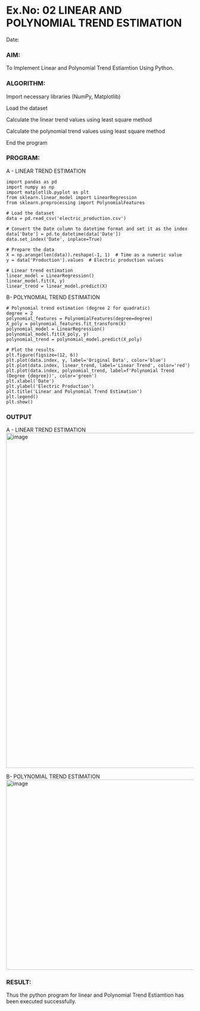 # Ex.No: 02 LINEAR AND POLYNOMIAL TREND ESTIMATION
Date:
### AIM:
To Implement Linear and Polynomial Trend Estiamtion Using Python.

### ALGORITHM:
Import necessary libraries (NumPy, Matplotlib)

Load the dataset

Calculate the linear trend values using least square method

Calculate the polynomial trend values using least square method

End the program
### PROGRAM:

A - LINEAR TREND ESTIMATION
~~~
import pandas as pd
import numpy as np
import matplotlib.pyplot as plt
from sklearn.linear_model import LinearRegression
from sklearn.preprocessing import PolynomialFeatures

# Load the dataset
data = pd.read_csv('electric_production.csv')

# Convert the Date column to datetime format and set it as the index
data['Date'] = pd.to_datetime(data['Date'])
data.set_index('Date', inplace=True)

# Prepare the data
X = np.arange(len(data)).reshape(-1, 1)  # Time as a numeric value
y = data['Production'].values  # Electric production values

# Linear trend estimation
linear_model = LinearRegression()
linear_model.fit(X, y)
linear_trend = linear_model.predict(X)

~~~
B- POLYNOMIAL TREND ESTIMATION
~~~
# Polynomial trend estimation (degree 2 for quadratic)
degree = 2
polynomial_features = PolynomialFeatures(degree=degree)
X_poly = polynomial_features.fit_transform(X)
polynomial_model = LinearRegression()
polynomial_model.fit(X_poly, y)
polynomial_trend = polynomial_model.predict(X_poly)

# Plot the results
plt.figure(figsize=(12, 6))
plt.plot(data.index, y, label='Original Data', color='blue')
plt.plot(data.index, linear_trend, label='Linear Trend', color='red')
plt.plot(data.index, polynomial_trend, label=f'Polynomial Trend (Degree {degree})', color='green')
plt.xlabel('Date')
plt.ylabel('Electric Production')
plt.title('Linear and Polynomial Trend Estimation')
plt.legend()
plt.show()
~~~
### OUTPUT
A - LINEAR TREND ESTIMATION
<img width="900" alt="image" src="https://github.com/user-attachments/assets/75e77c8b-2f81-4ad1-864f-231cb0275d63">

B- POLYNOMIAL TREND ESTIMATION
<img width="511" alt="image" src="https://github.com/user-attachments/assets/c898564e-4491-4d73-8062-011b853f7022">

### RESULT:
Thus the python program for linear and Polynomial Trend Estiamtion has been executed successfully.
